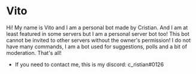 # Vito

Hi! My name is Vito and I am a personal bot made by Cristian. And I am at least featured in some servers but I am a personal server bot too! This bot cannot be invited to other servers without the owner's permission! I do not have many commands, I am a bot used for suggestions, polls and a bit of moderation. That's all!

- If you need to contact me, this is my discord: c_ristian#0126
